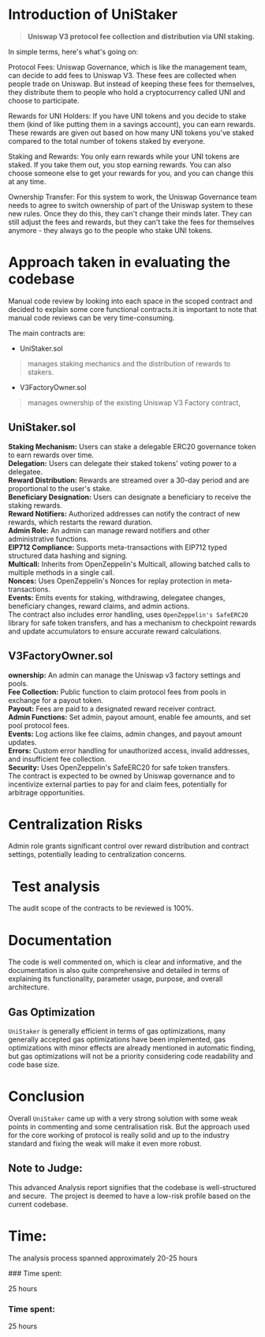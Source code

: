 # Introduction of UniStaker

> **Uniswap V3 protocol fee collection and distribution via UNI staking.**

In simple terms, here's what's going on:

Protocol Fees: Uniswap Governance, which is like the management team, can decide to add fees to Uniswap V3. These fees are collected when people trade on Uniswap. But instead of keeping these fees for themselves, they distribute them to people who hold a cryptocurrency called UNI and choose to participate.

Rewards for UNI Holders: If you have UNI tokens and you decide to stake them (kind of like putting them in a savings account), you can earn rewards. These rewards are given out based on how many UNI tokens you've staked compared to the total number of tokens staked by everyone.

Staking and Rewards: You only earn rewards while your UNI tokens are staked. If you take them out, you stop earning rewards. You can also choose someone else to get your rewards for you, and you can change this at any time.

Ownership Transfer: For this system to work, the Uniswap Governance team needs to agree to switch ownership of part of the Uniswap system to these new rules. Once they do this, they can't change their minds later. They can still adjust the fees and rewards, but they can't take the fees for themselves anymore - they always go to the people who stake UNI tokens.

# Approach taken in evaluating the codebase

Manual code review by looking into each space in the scoped contract and decided to explain some core functional contracts.it is important to note that manual code reviews can be very time-consuming.

The main contracts are:

- UniStaker.sol

> manages staking mechanics and the distribution of rewards to stakers.

- V3FactoryOwner.sol

> manages ownership of the existing Uniswap V3 Factory contract,

## UniStaker.sol

**Staking Mechanism:** Users can stake a delegable ERC20 governance token to earn rewards over time.  
**Delegation:** Users can delegate their staked tokens' voting power to a delegatee.  
**Reward Distribution:** Rewards are streamed over a 30-day period and are proportional to the user's stake.  
**Beneficiary Designation:** Users can designate a beneficiary to receive the staking rewards.  
**Reward Notifiers:** Authorized addresses can notify the contract of new rewards, which restarts the reward duration.  
**Admin Role:** An admin can manage reward notifiers and other administrative functions.  
**EIP712 Compliance:** Supports meta-transactions with EIP712 typed structured data hashing and signing.  
**Multicall:** Inherits from OpenZeppelin's Multicall, allowing batched calls to multiple methods in a single call.  
**Nonces:** Uses OpenZeppelin's Nonces for replay protection in meta-transactions.  
**Events:** Emits events for staking, withdrawing, delegatee changes, beneficiary changes, reward claims, and admin actions.  
The contract also includes error handling, uses `OpenZeppelin's SafeERC20` library for safe token transfers, and has a mechanism to checkpoint rewards and update accumulators to ensure accurate reward calculations.

## V3FactoryOwner.sol

**ownership:** An admin can manage the Uniswap v3 factory settings and pools.  
**Fee Collection:** Public function to claim protocol fees from pools in exchange for a payout token.  
**Payout:** Fees are paid to a designated reward receiver contract.  
**Admin Functions:** Set admin, payout amount, enable fee amounts, and set pool protocol fees.  
**Events:** Log actions like fee claims, admin changes, and payout amount updates.  
**Errors:** Custom error handling for unauthorized access, invalid addresses, and insufficient fee collection.  
**Security:** Uses OpenZeppelin's SafeERC20 for safe token transfers.  
The contract is expected to be owned by Uniswap governance and to incentivize external parties to pay for and claim fees, potentially for arbitrage opportunities.

# Centralization Risks

Admin role grants significant control over reward distribution and contract settings, potentially leading to centralization concerns.

#  Test analysis

The audit scope of the contracts to be reviewed is 100%.

# Documentation

The code is well commented on, which is clear and informative, and the documentation is also quite comprehensive and detailed in terms of explaining its functionality, parameter usage, purpose, and overall architecture.

## Gas Optimization

`UniStaker` is generally efficient in terms of gas optimizations, many generally accepted gas optimizations have been implemented, gas optimizations with minor effects are already mentioned in automatic finding, but gas optimizations will not be a priority considering code readability and code base size.

# Conclusion

Overall `UniStaker` came up with a very strong solution with some weak points in commenting and some centralisation risk. But the approach used for the core working of protocol is really solid and up to the industry standard and fixing the weak will make it even more robust.

## **Note to Judge:**

This advanced Analysis report signifies that the codebase is well-structured and secure.  The project is deemed to have a low-risk profile based on the current codebase.

# Time:

The analysis process spanned approximately 20-25 hours

\### Time spent:

25 hours

### Time spent:
25 hours